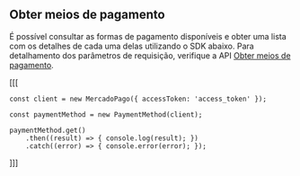 ## Obter meios de pagamento

É possível consultar as formas de pagamento disponíveis e obter uma lista com os detalhes de cada uma delas utilizando o SDK abaixo. Para detalhamento dos parâmetros de requisição, verifique a API [Obter meios de pagamento](https://www.mercadopago[FAKER][URL][DOMAIN]/developers/pt/reference/payment_methods/_payment_methods/get).

[[[
```node
const client = new MercadoPago({ accessToken: 'access_token' });

const paymentMethod = new PaymentMethod(client);

paymentMethod.get()
    .then((result) => { console.log(result); })
    .catch((error) => { console.error(error); });
```
]]]